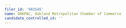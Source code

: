 ```yaml
---
filer_id: '983545'
name: OAKPAC, Oakland Metropolitan Chamber of Commerce
candidate_controlled_id: ''
---
```

